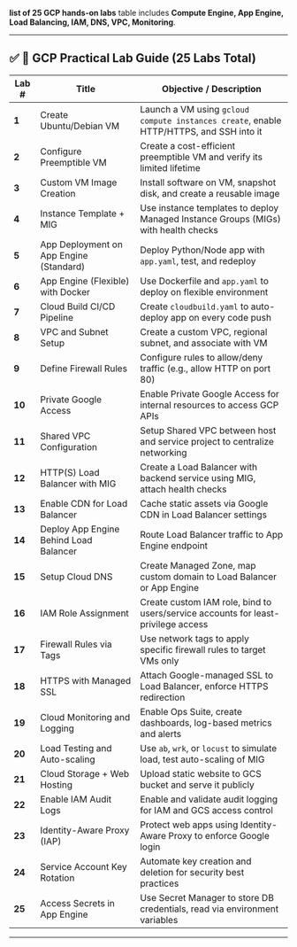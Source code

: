  **list of 25 GCP hands-on labs**  table includes **Compute Engine, App Engine, Load Balancing, IAM, DNS, VPC, Monitoring**.

---

## ✅ **📘 GCP Practical Lab Guide (25 Labs Total)**

| **Lab #** | **Title**                               | **Objective / Description**                                                             |
| --------- | --------------------------------------- | --------------------------------------------------------------------------------------- |
| **1**     | Create Ubuntu/Debian VM                 | Launch a VM using `gcloud compute instances create`, enable HTTP/HTTPS, and SSH into it |
| **2**     | Configure Preemptible VM                | Create a cost-efficient preemptible VM and verify its limited lifetime                  |
| **3**     | Custom VM Image Creation                | Install software on VM, snapshot disk, and create a reusable image                      |
| **4**     | Instance Template + MIG                 | Use instance templates to deploy Managed Instance Groups (MIGs) with health checks      |
| **5**     | App Deployment on App Engine (Standard) | Deploy Python/Node app with `app.yaml`, test, and redeploy                              |
| **6**     | App Engine (Flexible) with Docker       | Use Dockerfile and `app.yaml` to deploy on flexible environment                         |
| **7**     | Cloud Build CI/CD Pipeline              | Create `cloudbuild.yaml` to auto-deploy app on every code push                          |
| **8**     | VPC and Subnet Setup                    | Create a custom VPC, regional subnet, and associate with VM                             |
| **9**     | Define Firewall Rules                   | Configure rules to allow/deny traffic (e.g., allow HTTP on port 80)                     |
| **10**    | Private Google Access                   | Enable Private Google Access for internal resources to access GCP APIs                  |
| **11**    | Shared VPC Configuration                | Setup Shared VPC between host and service project to centralize networking              |
| **12**    | HTTP(S) Load Balancer with MIG          | Create a Load Balancer with backend service using MIG, attach health checks             |
| **13**    | Enable CDN for Load Balancer            | Cache static assets via Google CDN in Load Balancer settings                            |
| **14**    | Deploy App Engine Behind Load Balancer  | Route Load Balancer traffic to App Engine endpoint                                      |
| **15**    | Setup Cloud DNS                         | Create Managed Zone, map custom domain to Load Balancer or App Engine                   |
| **16**    | IAM Role Assignment                     | Create custom IAM role, bind to users/service accounts for least-privilege access       |
| **17**    | Firewall Rules via Tags                 | Use network tags to apply specific firewall rules to target VMs only                    |
| **18**    | HTTPS with Managed SSL                  | Attach Google-managed SSL to Load Balancer, enforce HTTPS redirection                   |
| **19**    | Cloud Monitoring and Logging            | Enable Ops Suite, create dashboards, log-based metrics and alerts                       |
| **20**    | Load Testing and Auto-scaling           | Use `ab`, `wrk`, or `locust` to simulate load, test auto-scaling of MIG                 |
| **21**    | Cloud Storage + Web Hosting             | Upload static website to GCS bucket and serve it publicly                               |
| **22**    | Enable IAM Audit Logs                   | Enable and validate audit logging for IAM and GCS access control                        |
| **23**    | Identity-Aware Proxy (IAP)              | Protect web apps using Identity-Aware Proxy to enforce Google login                     |
| **24**    | Service Account Key Rotation            | Automate key creation and deletion for security best practices                          |
| **25**    | Access Secrets in App Engine            | Use Secret Manager to store DB credentials, read via environment variables              |

---


